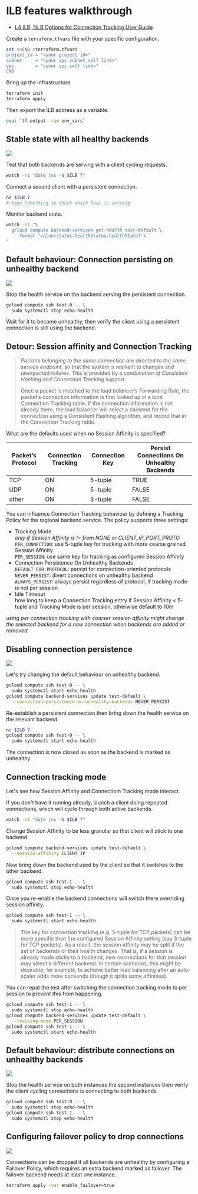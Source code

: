 # ILB features walkthrough

- [L4 ILB, NLB Options for Connection Tracking User Guide](https://docs.google.com/document/d/1LhE5rBUBHnfFxRrmD7TOmje_45RBlXTNTAUkFOYrzgc/edit)

Create a `terraform.tfvars` file with your specific configuration.

```bash
cat <<END >terraform.tfvars
project_id = "<your project id>"
subnet     = "<your vpc subnet self link>"
vpc        = "<your vpc self link>"
END
```

Bring up the infrastructure

```bash
terraform init
terraform apply
```

Then export the ILB address as a variable.

```bash
eval `tf output -raw env_vars`
```

## Stable state with all healthy backends

![](both%20backends%20healthy.png)

Test that both backends are serving with a client cycling requests.

```bash
watch -n1 "date |nc -N $ILB 7"
```

Connect a second client with a persistent connection.

```bash
nc $ILB 7
# type something to check which host is serving
```

Monitor backend state.

```bash
watch -n1 "\
  gcloud compute backend-services get-health test-default \
   --format 'value(status.healthStatus.healthState)'\
"
```

## Default behaviour: Connection persisting on unhealthy backend

![](persisted%20connection%20to%20unhealthy%20backend.png)

Stop the health service on the backend serving the persistent connection.

```bash
gcloud compute ssh test-0 -- \
  sudo systemctl stop echo-health
```

Wait for it to become unhealthy, then verify the client using a persistent connection is still using the backend.

## Detour: Session affinity and Connection Tracking

> *Packets belonging to the same connection are directed to the same service endpoint*, so that the system is resilient to changes and unexpected failures. This is provided by a *combination of Consistent Hashing and Connection Tracking* support.
>
> Once a packet is matched to the load balancer’s Forwarding Rule, the packet’s connection information is first looked up in a local Connection Tracking table. If the connection information is not already there, the load balancer will select a backend for the connection using a Consistent Hashing algorithm, and record that in the Connection Tracking table.

What are the defaults used when no Session Affinity is specified?

| Packet’s Protocol | Connection Tracking | Connection Key | Persist Connections On Unhealthy Backends |
| ----------------- | ------------------- | -------------- | ----------------------------------------- |
| TCP               | ON                  | 5-tuple        | TRUE                                      |
| UDP               | ON                  | 5-tuple        | FALSE                                     |
| other             | ON                  | 3-tuple        | FALSE                                     |

You can influence Connection Tracking behaviour by defining a Tracking Policy for the regional backend service. The policy supports three settings:

- Tracking Mode<br>
  *only if Session Affinity is != from NONE or CLIENT_IP_PORT_PROTO*<br>
  `PER_CONNECTION`: use 5-tuple key for tracking with more coarse grained Session Affinity<br>
  `PER_SESSION`: use same key for tracking as configured Session Affinity
- Connection Persistence On Unhealthy Backends<br>
  `DEFAULT_FOR_PROTOCOL`: persist for connection-oriented protocols<br>
  `NEVER_PERSIST`: divert connections on unhealthy backend<br>
  `ALWAYS_PERSIST`: always persist regardless of protocol, if tracking mode is not per session
- Idle Timeout<br>
  how long to keep a Connection Tracking entry if Session Affinity < 5-tuple and Tracking Mode is per session, otherwise default to 10m

*using per connection tracking with coarser session affinity might change the selected backend for a new connection when backends are added or removed*

## Disabling connection persistence

![](persisted%20connection%20disabled.png)

Let's try changing the default behaviour on unhealthy backend.

```bash
gcloud compute ssh test-0 -- \
  sudo systemctl start echo-health
gcloud compute backend-services update test-default \
  --connection-persistence-on-unhealthy-backends NEVER_PERSIST
```

Re-establish a persistent connection then bring down the health service on the relevant backend.

```bash
nc $ILB 7
gcloud compute ssh test-0 -- \
  sudo systemctl start echo-health
```

The connection is now closed as soon as the backend is marked as unhealthy.

## Connection tracking mode

Let's see how Session Affinity and Connectiom Tracking mode interact.

If you don't have it running already, launch a client doing repeated connections, which will cycle through both active backends.

```bash
watch -n1 "date |nc -N $ILB 7"
```

Change Session Affinity to be less granular so that client will stick to one backend.

```bash
gcloud compute backend-services update test-default \
  --session-affinity CLIENT_IP
```

Now bring down the backend used by the client so that it switches to the other backend.

```bash
gcloud compute ssh test-1 -- \
  sudo systemctl stop echo-health
```

Once you re-enable the backend connections will switch there overriding session affinity.

```bash
gcloud compute ssh test-1 -- \
  sudo systemctl start echo-health
```

> The key for connection tracking (e.g. 5-tuple for TCP packets) can be more specific than the configured Session Affinity setting (say 3-tuple for TCP packets). As a result, the session affinity may be split if the set of backends or their health changes. That is, if a session is already made sticky to a backend, new connections for that session may select a different backend. In certain scenarios, this might be desirable; for example, to achieve better load balancing after an auto-scaler adds more backends (though it splits some affinities).

You can repat the test after switching the connection tracking mode to per session to prevent this from happening.

```bash
gcloud compute ssh test-1 -- \
  sudo systemctl stop echo-health
gcloud compute backend-services update test-default \
  --tracking-mode PER_SESSION
gcloud compute ssh test-1 -- \
  sudo systemctl start echo-health
```

## Default behaviour: distribute connections on unhealthy backends

![](distribute%20connections%20on%20unhealthy.png)

Stop the health service on both instances the second instances then verify the client cycling connections is connecting to both backends.

```bash
gcloud compute ssh test-0 -- \
  sudo systemctl stop echo-health
gcloud compute ssh test-1 -- \
  sudo systemctl stop echo-health
```

## Configuring failover policy to drop connections

![](drop%20connections%20on%20unhealthy.png)

Connections can be dropped if all backends are unhealthy by configuring a Failover Policy, which requires an extra backend marked as failover. The failover backend needs at least one instance.

```bash
terraform apply -var enable_failover=true
```

